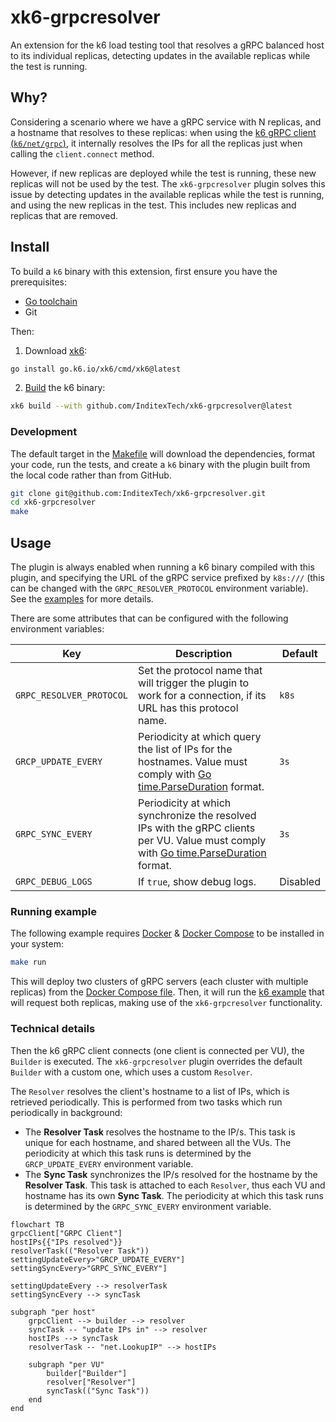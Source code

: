 # xk6-grpcresolver

An extension for the k6 load testing tool that resolves a gRPC balanced host to its individual replicas, detecting updates in the available replicas while the test is running.

## Why?

Considering a scenario where we have a gRPC service with N replicas, and a hostname that resolves to these replicas: when using the [k6 gRPC client (`k6/net/grpc`)](https://grafana.com/docs/k6/latest/using-k6/protocols/grpc/), it internally resolves the IPs for all the replicas just when calling the `client.connect` method.

However, if new replicas are deployed while the test is running, these new replicas will not be used by the test. The `xk6-grpcresolver` plugin solves this issue by detecting updates in the available replicas while the test is running, and using the new replicas in the test. This includes new replicas and replicas that are removed.

## Install

To build a `k6` binary with this extension, first ensure you have the prerequisites:

- [Go toolchain](https://go101.org/article/go-toolchain.html)
- Git

Then:

1. Download [xk6](https://github.com/grafana/xk6):
```bash
go install go.k6.io/xk6/cmd/xk6@latest
```

2. [Build](https://github.com/grafana/xk6#command-usage) the k6 binary:
```bash
xk6 build --with github.com/InditexTech/xk6-grpcresolver@latest
```

### Development

The default target in the [Makefile](Makefile) will download the dependencies, format your code, run the tests, and create a `k6` binary with the plugin built from the local code rather than from GitHub.

```bash
git clone git@github.com:InditexTech/xk6-grpcresolver.git
cd xk6-grpcresolver
make
```

## Usage

The plugin is always enabled when running a k6 binary compiled with this plugin, and specifying the URL of the gRPC service prefixed by `k8s:///` (this can be changed with the `GRPC_RESOLVER_PROTOCOL` environment variable). See the [examples](examples) for more details.

There are some attributes that can be configured with the following environment variables:

| Key                      | Description                                                                                                                                                                   | Default  |
|--------------------------|-------------------------------------------------------------------------------------------------------------------------------------------------------------------------------|----------|
| `GRPC_RESOLVER_PROTOCOL` | Set the protocol name that will trigger the plugin to work for a connection, if its URL has this protocol name.                                                               | `k8s`    |
| `GRCP_UPDATE_EVERY`      | Periodicity at which query the list of IPs for the hostnames. Value must comply with [Go time.ParseDuration](https://pkg.go.dev/time#ParseDuration) format.                   | `3s`     |
| `GRPC_SYNC_EVERY`        | Periodicity at which synchronize the resolved IPs with the gRPC clients per VU. Value must comply with [Go time.ParseDuration](https://pkg.go.dev/time#ParseDuration) format. | `3s`     |
| `GRPC_DEBUG_LOGS`        | If `true`, show debug logs.                                                                                                                                                   | Disabled |

### Running example

The following example requires [Docker](https://docs.docker.com/engine/install/) & [Docker Compose](https://docs.docker.com/compose/install/) to be installed in your system:

```bash
make run
```

This will deploy two clusters of gRPC servers (each cluster with multiple replicas) from the [Docker Compose file](docker/docker-compose.yaml). Then, it will run the [k6 example](examples/example.js) that will request both replicas, making use of the `xk6-grpcresolver` functionality.

### Technical details

Then the k6 gRPC client connects (one client is connected per VU), the `Builder` is executed. The `xk6-grpcresolver` plugin overrides the default `Builder` with a custom one, which uses a custom `Resolver`.

The `Resolver` resolves the client's hostname to a list of IPs, which is retrieved periodically. This is performed from two tasks which run periodically in background:

- The **Resolver Task** resolves the hostname to the IP/s. This task is unique for each hostname, and shared between all the VUs. The periodicity at which this task runs is determined by the `GRCP_UPDATE_EVERY` environment variable.
- The **Sync Task** synchronizes the IP/s resolved for the hostname by the **Resolver Task**. This task is attached to each `Resolver`, thus each VU and hostname has its own **Sync Task**. The periodicity at which this task runs is determined by the `GRPC_SYNC_EVERY` environment variable.

```mermaid
flowchart TB
grpcClient["GRPC Client"]
hostIPs{{"IPs resolved"}}
resolverTask(("Resolver Task"))
settingUpdateEvery>"GRCP_UPDATE_EVERY"]
settingSyncEvery>"GRPC_SYNC_EVERY"]

settingUpdateEvery --> resolverTask
settingSyncEvery --> syncTask

subgraph "per host"
    grpcClient --> builder --> resolver
    syncTask -- "update IPs in" --> resolver
    hostIPs --> syncTask
    resolverTask -- "net.LookupIP" --> hostIPs

    subgraph "per VU"
        builder["Builder"]
        resolver["Resolver"]
        syncTask(("Sync Task"))
    end
end
```
